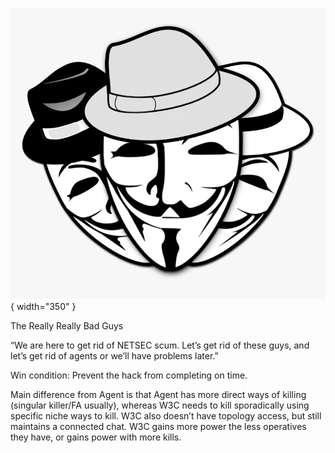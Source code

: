 ![w3c.png](w3c.png){ width="350" }

The Really Really Bad Guys

“We are here to get rid of NETSEC scum. Let’s get rid of these guys, and let’s get rid of agents or we’ll have problems later.”

Win condition: Prevent the hack from completing on time.

Main difference from Agent is that Agent has more direct ways of killing (singular killer/FA usually), whereas W3C needs to kill sporadically using specific niche ways to kill. W3C also doesn’t have topology access, but still maintains a connected chat. W3C gains more power the less operatives they have, or gains power with more kills.